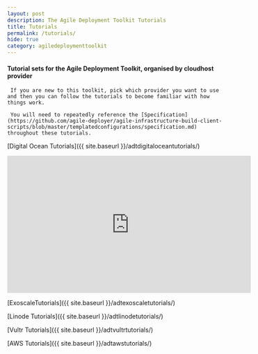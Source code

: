 ```yaml
---
layout: post
description: The Agile Deployment Toolkit Tutorials
title: Tutorials
permalink: /tutorials/
hide: true
category: agiledeploymenttoolkit
---
```


#### Tutorial sets for the Agile Deployment Toolkit, organised by cloudhost provider

     If you are new to this toolkit, pick which provider you want to use and then you can follow the tutorials to become familiar with how things work. 

     You will need to repeatedly reference the [Specification](https://github.com/agile-deployer/agile-infrastructure-build-client-scripts/blob/master/templatedconfigurations/specification.md) throughout these tutorials. 

[Digital Ocean Tutorials]({{ site.baseurl }}/adtdigitaloceantutorials/)

<iframe width="560" height="315" src="https://www.youtube.com/embed/mXpIRB_7O_M" title="YouTube video player" frameborder="0" allow="accelerometer; autoplay; clipboard-write; encrypted-media; gyroscope; picture-in-picture" allowfullscreen></iframe>

[ExoscaleTutorials]({{ site.baseurl }}/adtexoscaletutorials/)

[Linode Tutorials]({{ site.baseurl }}/adtlinodetutorials/)

[Vultr Tutorials]({{ site.baseurl }}/adtvultrtutorials/)

[AWS Tutorials]({{ site.baseurl }}/adtawstutorials/)
